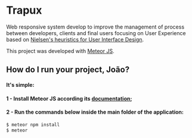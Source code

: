 # Trapux
Web responsive system develop to improve the management of process between developers, clients and final users focusing on User Experience based on [Nielsen's heuristics for User Interface Design](https://www.nngroup.com/articles/ten-usability-heuristics/). 

This project was developed with [Meteor JS](https://www.meteor.com/developers).

## How do I run your project, João? 
#### It's simple: 
#### 1 - Install Meteor JS according its [documentation](https://www.meteor.com/install);
#### 2 - Run the commands below inside the main folder of the application:
```sh
$ meteor npm install
$ meteor
```

